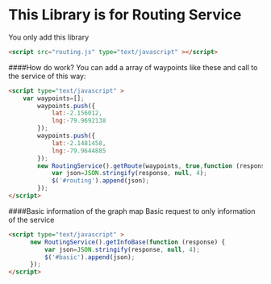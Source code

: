 # This Library is for Routing Service
You only add this library
```html 
<script src="routing.js" type="text/javascript" ></script>
```

####How do work?
You can add a array of waypoints like these and call to the service of this way:
```html
<script type="text/javascript" >
    var waypoints=[];
		waypoints.push({
			lat:-2.156012,
			lng:-79.9692138
		});
		waypoints.push({
			lat:-2.1481458,
			lng:-79.9644885
		});
		new RoutingService().getRoute(waypoints, true,function (response) {
		    var json=JSON.stringify(response, null, 4);
		    $('#routing').append(json);
		});
</script>
```

####Basic information of the graph map
Basic request to only information of the service
```html
<script type="text/javascript" >
      new RoutingService().getInfoBase(function (response) {
          var json=JSON.stringify(response, null, 4);
          $('#basic').append(json);
      });
</script>
```






